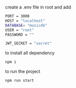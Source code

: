 create a .env file in root and add 
```bash
PORT = 3000
HOST = "localhost"
DATABASE= "musicdb"
USER = "root"
PASSWORD = ""

JWT_SECRET = "secret"
```
 to install all dependency 
 ```bash
npm i
```
to run the project 

```bash
npm run start 
``` 

